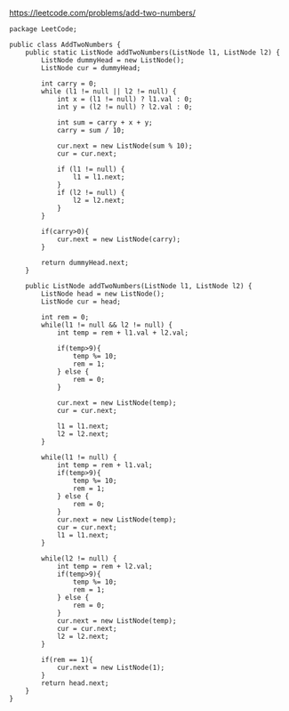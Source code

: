 https://leetcode.com/problems/add-two-numbers/    
    
    package LeetCode;

    public class AddTwoNumbers {
        public static ListNode addTwoNumbers(ListNode l1, ListNode l2) {
            ListNode dummyHead = new ListNode();
            ListNode cur = dummyHead;

            int carry = 0;
            while (l1 != null || l2 != null) {
                int x = (l1 != null) ? l1.val : 0;
                int y = (l2 != null) ? l2.val : 0;

                int sum = carry + x + y;
                carry = sum / 10;

                cur.next = new ListNode(sum % 10);
                cur = cur.next;

                if (l1 != null) {
                    l1 = l1.next;
                }
                if (l2 != null) {
                    l2 = l2.next;
                }
            }

            if(carry>0){
                cur.next = new ListNode(carry);
            }

            return dummyHead.next;
        }

        public ListNode addTwoNumbers(ListNode l1, ListNode l2) {
            ListNode head = new ListNode();
            ListNode cur = head;
            
            int rem = 0;
            while(l1 != null && l2 != null) {
                int temp = rem + l1.val + l2.val;
                
                if(temp>9){
                    temp %= 10;
                    rem = 1;
                } else {
                    rem = 0;
                }
                
                cur.next = new ListNode(temp);
                cur = cur.next;
                
                l1 = l1.next;
                l2 = l2.next;
            }
            
            while(l1 != null) {
                int temp = rem + l1.val;
                if(temp>9){
                    temp %= 10;
                    rem = 1;
                } else {
                    rem = 0;
                }
                cur.next = new ListNode(temp);
                cur = cur.next;
                l1 = l1.next;
            }
            
            while(l2 != null) {
                int temp = rem + l2.val;
                if(temp>9){
                    temp %= 10;
                    rem = 1;
                } else {
                    rem = 0;
                }
                cur.next = new ListNode(temp);
                cur = cur.next;
                l2 = l2.next;
            }
            
            if(rem == 1){
                cur.next = new ListNode(1);
            }
            return head.next;   
        }
    }
